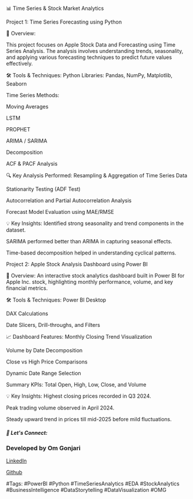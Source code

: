 📊 Time Series & Stock Market Analytics


Project 1: Time Series Forecasting using Python

🚀 Overview:

This project focuses on Apple Stock Data and Forecasting using Time Series Analysis. The analysis involves understanding trends, seasonality, and applying various forecasting techniques to predict future values effectively.

🛠 Tools & Techniques:
Python Libraries: Pandas, NumPy, Matplotlib, Seaborn

Time Series Methods:

Moving Averages

LSTM

PROPHET

ARIMA / SARIMA

Decomposition

ACF & PACF Analysis

🔍 Key Analysis Performed:
Resampling & Aggregation of Time Series Data

Stationarity Testing (ADF Test)

Autocorrelation and Partial Autocorrelation Analysis

Forecast Model Evaluation using MAE/RMSE

💡 Key Insights:
Identified strong seasonality and trend components in the dataset.

SARIMA performed better than ARIMA in capturing seasonal effects.

Time-based decomposition helped in understanding cyclical patterns.


Project 2: Apple Stock Analysis Dashboard using Power BI


🚀 Overview:
An interactive stock analytics dashboard built in Power BI for Apple Inc. stock, highlighting monthly performance, volume, and key financial metrics.

🛠 Tools & Techniques:
Power BI Desktop

DAX Calculations

Date Slicers, Drill-throughs, and Filters

📈 Dashboard Features:
Monthly Closing Trend Visualization

Volume by Date Decomposition

Close vs High Price Comparisons

Dynamic Date Range Selection

Summary KPIs: Total Open, High, Low, Close, and Volume

💡 Key Insights:
Highest closing prices recorded in Q3 2024.

Peak trading volume observed in April 2024.

Steady upward trend in prices till mid-2025 before mild fluctuations.

##### 🤝 Let's Connect:
### Developed by Om Gonjari

<a href="https://www.linkedin.com/in/omgonjari/">LinkedIn</a>

<a href="https://github.com/omvoyager8/">Github</a>

#Tags:
#PowerBI #Python #TimeSeriesAnalytics #EDA #StockAnalytics #BusinessIntelligence #DataStorytelling #DataVisualization #OMG
